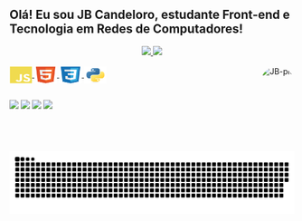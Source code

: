 ## Olá! Eu sou JB Candeloro, estudante Front-end e Tecnologia em Redes de Computadores!
<div align="center">
  <a href="https://github.com/jbcandeloro">
  <img height="180em" src="https://github-readme-stats.vercel.app/api?username=jbcandeloro&show_icons=true&theme=dracula&include_all_commits=true&count_private=true"/>
  <img height="180em" src="https://github-readme-stats.vercel.app/api/top-langs/?username=jbcandeloro&layout=compact&langs_count=7&theme=dracula"/>
</div>

<div style="display: inline_block"> <br>
  <img align="center" alt="JB-Js" height="30" width="40" src="https://raw.githubusercontent.com/devicons/devicon/master/icons/javascript/javascript-plain.svg"> 
  <img align="center" alt="JB-HTML" height="30" width="40" src="https://raw.githubusercontent.com/devicons/devicon/master/icons/html5/html5-original.svg">
  <img align="center" alt="JB-CSS" height="30" width="40" src="https://raw.githubusercontent.com/devicons/devicon/master/icons/css3/css3-original.svg">
  <img align="center" alt="JB-Python" height="30" width="40" src="https://raw.githubusercontent.com/devicons/devicon/master/icons/python/python-original.svg">
  <img align="right" alt="JB-pic" height="150" style="border-radius:50px;" src="https://media.discordapp.net/attachments/1001535530716106766/1001535658780786718/avatar_jbcandeloro.jpg?width=618&height=604">
</div>

##

<div> 
  <a href="https://instagram.com/jbcandeloro" target="_blank"><img src="https://img.shields.io/badge/-Instagram-%23E4405F?style=for-the-badge&logo=instagram&logoColor=white" target="_blank"></a>
 	<a href="#"_blank"><img src="https://img.shields.io/badge/Discord-7289DA?style=for-the-badge&logo=discord&logoColor=white" target="_blank"></a> 
  <a href = "mailto:jbcandeloro@gmail.com"><img src="https://img.shields.io/badge/-Gmail-%23333?style=for-the-badge&logo=gmail&logoColor=white" target="_blank"></a>
  <a href="#" target="_blank"><img src="https://img.shields.io/badge/-LinkedIn-%230077B5?style=for-the-badge&logo=linkedin&logoColor=white" target="_blank"></a> 

![Snake animation](https://github.com/jbcandeloro/jbcandeloro/blob/output/github-contribution-grid-snake.svg)
</div>
